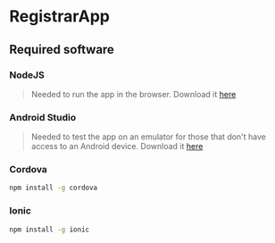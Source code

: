 # RegistrarApp

## Required software

### NodeJS

>
>Needed to run the app in the browser.
>Download it [here](https://nodejs.org)
>

### Android Studio

>Needed to test the app on an emulator for those that don't have access to an Android device. Download it [here](https://developer.android.com/studio/index.html)

### Cordova

```bash
npm install -g cordova
```

### Ionic

```bash
npm install -g ionic
```

